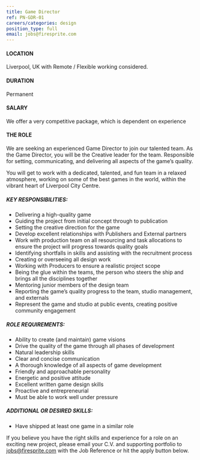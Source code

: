 ```yaml
---
title: Game Director
ref: PN-GDR-01
careers/categories: design
position_type: full
email: jobs@firesprite.com
---
```

#### **LOCATION**

Liverpool, UK with Remote / Flexible working considered.

#### DURATION

Permanent

#### SALARY

We offer a very competitive package, which is dependent on experience

#### THE ROLE

We are seeking an experienced Game Director to join our talented team. As the Game Director, you will be the Creative leader for the team. Responsible for setting, communicating, and delivering all aspects of the game’s quality.

You will get to work with a dedicated, talented, and fun team in a relaxed atmosphere, working on some of the best games in the world, within the vibrant heart of Liverpool City Centre.

##### **KEY RESPONSIBILITIES:**

* Delivering a high-quality game
* Guiding the project from initial concept through to publication
* Setting the creative direction for the game
* Develop excellent relationships with Publishers and External partners
* Work with production team on all resourcing and task allocations to ensure the project will progress towards quality goals
* Identifying shortfalls in skills and assisting with the recruitment process
* Creating or overseeing all design work
* Working with Producers to ensure a realistic project scope
* Being the glue within the teams, the person who steers the ship and brings all the disciplines together
* Mentoring junior members of the design team
* Reporting the game’s quality progress to the team, studio management, and externals
* Represent the game and studio at public events, creating positive community engagement

##### **ROLE REQUIREMENTS:**

* Ability to create (and maintain) game visions
* Drive the quality of the game through all phases of development
* Natural leadership skills
* Clear and concise communication
* A thorough knowledge of all aspects of game development
* Friendly and approachable personality
* Energetic and positive attitude
* Excellent written game design skills
* Proactive and entrepreneurial
* Must be able to work well under pressure

##### **ADDITIONAL OR DESIRED SKILLS:**

* Have shipped at least one game in a similar role

If you believe you have the right skills and experience for a role on an exciting new project, please email your C.V. and supporting portfolio to [jobs@firesprite.com](mailto:jobs@firesprite.com) with the Job Reference or hit the apply button below.